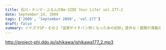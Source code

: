```yaml
---
title: 石川・ホンマ・ぶるんのBe-SIDE Your Life! vol.177-2
date: September 24, 2009
tags: ['2009', 'September 2009', 'vol.177']
draft: false
summary: イナズマSP・その２「滋賀がイチバン熱くなったあの初秋」意外な！展開が満載のビーサイショップ出張。「たかり屋」三人衆はゲッソリなのか！？ホッコリなのか！？あ、初日は大窪サン『魚民』ありがとう！NAMAE
---
```


http://project-phi.ddo.jp/ishikawa/ishikawa177_2.mp3
